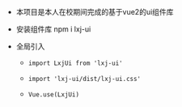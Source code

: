 - 本项目是本人在校期间完成的基于vue2的ui组件库

- 安装组件库 npm i lxj-ui

- 全局引入

  - 	import LxjUi from 'lxj-ui' 
  - 	import 'lxj-ui/dist/lxj-ui.css'  
  - 	Vue.use(LxjUi)

